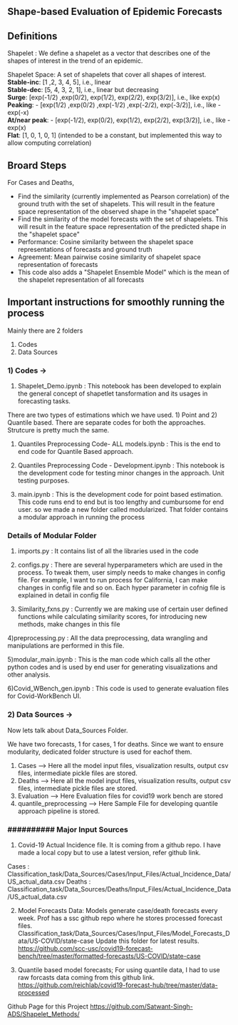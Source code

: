 ## Shape-based Evaluation of Epidemic Forecasts

## Definitions

Shapelet : We define a shapelet as a vector that describes one of the shapes of interest in the trend of an epidemic. <br>

Shapelet Space: A set of shapelets that cover all shapes of interest.<br>
__Stable-inc__: [1 ,2, 3, 4, 5], i.e., linear<br>
__Stable-dec__: [5, 4, 3, 2, 1], i.e., linear but decreasing<br>
__Surge__: [exp(-1/2) ,exp(0/2), exp(1/2), exp(2/2), exp(3/2)], i.e., like exp(x)<br>
__Peaking__: - [exp(1/2) ,exp(0/2) ,exp(-1/2) ,exp(-2/2), exp(-3/2)], i.e., like -exp(-x)<br>
__At/near peak__:  - [exp(-1/2), exp(0/2), exp(1/2), exp(2/2), exp(3/2)], i.e., like -exp(x) <br>
__Flat__: [1, 0, 1, 0, 1] (intended to be a constant, but implemented this way to allow computing correlation) <br>

## Broard Steps

For Cases and Deaths,

* Find the similarity (currently implemented as Pearson correlation) of the ground truth with the set of shapelets. This will result in the feature space representation of the observed shape in the "shapelet space"
* Find the similarity of the model forecasts with the set of shapelets. This will result in the feature space representation of the predicted shape in the "shapelet space"
* Performance: Cosine similarity between the shapelet space representations of forecasts and ground truth
* Agreement: Mean pairwise cosine similarity of shapelet space representation of forecasts
* This code also adds a "Shapelet Ensemble Model" which is the mean of the shapelet representation of all forecasts
 

## Important instructions for smoothly running the process

Mainly there are 2 folders
1) Codes
2) Data Sources

### 1) Codes ->

1) Shapelet_Demo.ipynb : This notebook has been developed to explain the general concept of shapetlet tansformation and its usages in forecasting tasks.

There are two types of estimations which we have used. 1) Point and 2) Quantile based. There are separate codes for both the approaches. Strutcure is pretty much the same.


1) Quantiles Preprocessing Code- ALL models.ipynb : This is the end to end code for Quantile Based approach.
2) Quantiles Preprocessing Code - Development.ipynb : This notebook is the development code for testing minor changes in the approach. Unit testing purposes. 

3) main.ipynb : This is the development code for point based estimation. This code runs end to end but is too lengthy and cumbursome for end user. so we made a new folder called modularized. That folder contains a modular approach in running the process

### Details of Modular Folder

1) imports.py : It contains list of all the libraries used in the code
2) configs.py : There are several hyperparameters which are used in the process. To tweak them, user simply needs to make changes in config file. For example, I want to run process for California, I can make changes in config file and so on. Each hyper parameter in cofnig file is explained in detail in config file

3) Similarity_fxns.py : Currently we are making use of certain user defined functions while calculating similarity scores, for introducing new methods, make changes in this file

4)preprocessing.py : All the data preprocessing, data wrangling and manipulations are performed in this file.

5)modular_main.ipynb : This is the man code which calls all the other python codes and is used by end user for generating visualizations and other analysis.

6)Covid_WBench_gen.ipynb : This code is used to generate evaluation files for Covid-WorkBench UI.


### 2) Data Sources ->
Now lets talk about Data_Sources Folder.

We have two forecasts, 1 for cases, 1 for deaths. Since we want to ensure modularity, dedicated folder structure is used for eachof them.

1) Cases --> Here all the model input files, visualization results, output csv files, intermediate pickle files are stored.
2) Deaths --> Here all the model input files, visualization results, output csv files, intermediate pickle files are stored.
3) Evaluation --> Here Evaluation files for covid19 work bench are stored
4) quantile_preprocessing --> Here Sample File for developing quantile approach pipeline is stored.



### ########## Major Input Sources ###############################

1) Covid-19 Actual Incidence file. It is coming from a github repo. I have made a local copy but to use a latest version, refer github link.

Cases : Classification_task/Data_Sources/Cases/Input_Files/Actual_Incidence_Data/US_actual_data.csv
Deaths : Classification_task/Data_Sources/Deaths/Input_Files/Actual_Incidence_Data/US_actual_data.csv

2) Model Forecasts Data: Models generate case/death forecasts every week. Prof has a ssc github repo where he stores processed forecast files. 
Classification_task/Data_Sources/Cases/Input_Files/Model_Forecasts_Data/US-COVID/state-case
Update this folder for latest results.
https://github.com/scc-usc/covid19-forecast-bench/tree/master/formatted-forecasts/US-COVID/state-case


3) Quantile based model forecasts; For using quantile data, I had to use raw forcasts data coming from this github link.
https://github.com/reichlab/covid19-forecast-hub/tree/master/data-processed


Github Page for this Project
https://github.com/Satwant-Singh-ADS/Shapelet_Methods/

